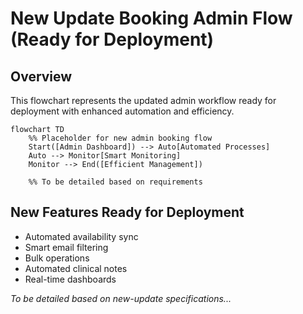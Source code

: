 # New Update Booking Admin Flow (Ready for Deployment)

## Overview
This flowchart represents the updated admin workflow ready for deployment with enhanced automation and efficiency.

```mermaid
flowchart TD
    %% Placeholder for new admin booking flow
    Start([Admin Dashboard]) --> Auto[Automated Processes]
    Auto --> Monitor[Smart Monitoring]
    Monitor --> End([Efficient Management])
    
    %% To be detailed based on requirements
```

## New Features Ready for Deployment
- Automated availability sync
- Smart email filtering
- Bulk operations
- Automated clinical notes
- Real-time dashboards

*To be detailed based on new-update specifications...*
